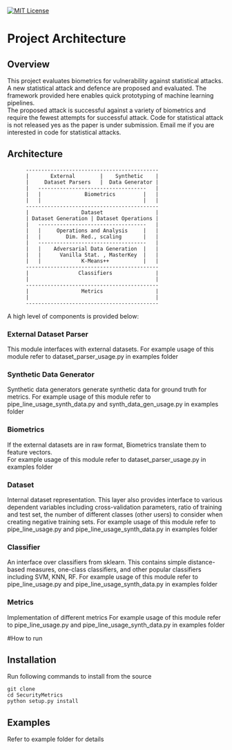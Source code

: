 [![MIT License](https://img.shields.io/badge/License-MIT-green.svg)](LICENSE)
# Project Architecture
## Overview
This project evaluates biometrics for vulnerability against statistical attacks. 
A new statistical attack and defence are proposed and evaluated. The framework provided here
enables quick prototyping of machine learning pipelines.  
The proposed attack is successful against a variety of biometrics and require the fewest attempts for successful attack.
Code for statistical attack is not released yes as the paper is under submission.
Email me if you are interested in code
for statistical attacks.

## Architecture


          -------------------------------------------
          |       External        |    Synthetic    |
          |     Dataset Parsers   |  Data Generator | 
          |   -----------------------------------   |
          |   |              Biometrics         |   |
          |   |                                 |   |
          -------------------------------------------
          |                 Dataset                 |
          | Dataset Generation | Dataset Operations |
          |   -----------------------------------   |
          |   |     Operations and Analysis     |   |
          |   |        Dim. Red., scaling       |   |
          |   -----------------------------------   |
          |   |    Adversarial Data Generation  |   |
          |   |      Vanilla Stat. , MasterKey  |   |
          |   |             K-Means++           |   |
          -------------------------------------------
          |                Classifiers              |
          |                                         |
          -------------------------------------------
          |                 Metrics                 |
          |                                         |
          -------------------------------------------
          
A high level of components is provided below:

### External Dataset Parser
This module interfaces with external datasets. 
For example usage of this module refer to  dataset_parser_usage.py in examples folder
### Synthetic Data Generator
Synthetic data generators generate synthetic data for ground truth for metrics.
For example usage of this module refer to  pipe_line_usage_synth_data.py and synth_data_gen_usage.py in examples folder
### Biometrics
If the external datasets are in raw format, Biometrics translate them to feature vectors.  
For example usage of this module refer to  dataset_parser_usage.py in examples folder
### Dataset
Internal dataset representation. This layer also provides interface to various dependent variables 
including cross-validation parameters, ratio of training and test set, the number of different classes (other users) 
to consider when creating negative training sets.
For example usage of this module refer to pipe_line_usage.py and pipe_line_usage_synth_data.py in examples folder

### Classifier
An interface over classifiers from sklearn. This contains simple distance-based measures, one-class classifiers, 
and other popular classifiers including SVM, KNN, RF.
For example usage of this module refer to pipe_line_usage.py and pipe_line_usage_synth_data.py in examples folder

### Metrics
Implementation of different metrics
For example usage of this module refer to pipe_line_usage.py and pipe_line_usage_synth_data.py in examples folder

#How to run
## Installation

Run following commands to install from the source 
```
git clone 
cd SecurityMetrics
python setup.py install
```
## Examples
Refer to example folder for details